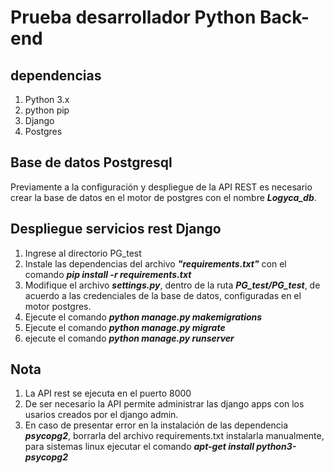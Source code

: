 # Prueba desarrollador Python Back-end
## dependencias

 1. Python 3.x
 2. python pip
 3. Django
 4. Postgres
 
## Base de datos Postgresql
Previamente a la configuración y despliegue de la API REST es necesario crear la base de datos en el motor de postgres con el nombre ***Logyca_db***.

## Despliegue servicios rest Django

 1. Ingrese al directorio PG_test 
 2. Instale las dependencias del archivo ***"requirements.txt"*** con el comando ***pip install -r requirements.txt***
 4. Modifique el archivo ***settings.py***, dentro de la ruta ***PG_test/PG_test***, de acuerdo a las credenciales de la base de datos, configuradas en el motor postgres.
 5. Ejecute el comando ***python manage.py makemigrations***
 6. Ejecute el comando ***python manage.py migrate***
 7. ejecute el comando ***python manage.py runserver***


## Nota

 1. La API rest se ejecuta en el puerto 8000
 2. De ser necesario la API permite administrar las django apps con los usarios creados por el django admin.  
 3. En caso de presentar error en la instalación de las dependencia ***psycopg2***, borrarla del archivo requirements.txt instalarla manualmente, para sistemas linux ejecutar el comando ***apt-get install python3-psycopg2*** 
